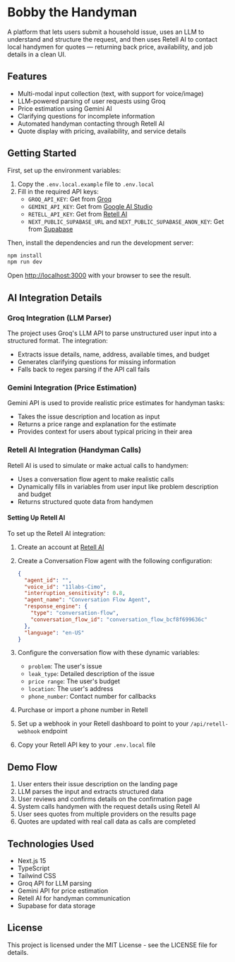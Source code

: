 # Bobby the Handyman

A platform that lets users submit a household issue, uses an LLM to understand and structure the request, and then uses Retell AI to contact local handymen for quotes — returning back price, availability, and job details in a clean UI.

## Features

- Multi-modal input collection (text, with support for voice/image)
- LLM-powered parsing of user requests using Groq
- Price estimation using Gemini AI
- Clarifying questions for incomplete information
- Automated handyman contacting through Retell AI
- Quote display with pricing, availability, and service details

## Getting Started

First, set up the environment variables:

1. Copy the `.env.local.example` file to `.env.local`
2. Fill in the required API keys:
   - `GROQ_API_KEY`: Get from [Groq](https://console.groq.com)
   - `GEMINI_API_KEY`: Get from [Google AI Studio](https://makersuite.google.com)
   - `RETELL_API_KEY`: Get from [Retell AI](https://retellai.com)
   - `NEXT_PUBLIC_SUPABASE_URL` and `NEXT_PUBLIC_SUPABASE_ANON_KEY`: Get from [Supabase](https://supabase.com)

Then, install the dependencies and run the development server:

```bash
npm install
npm run dev
```

Open [http://localhost:3000](http://localhost:3000) with your browser to see the result.

## AI Integration Details

### Groq Integration (LLM Parser)

The project uses Groq's LLM API to parse unstructured user input into a structured format. The integration:
- Extracts issue details, name, address, available times, and budget
- Generates clarifying questions for missing information
- Falls back to regex parsing if the API call fails

### Gemini Integration (Price Estimation)

Gemini API is used to provide realistic price estimates for handyman tasks:
- Takes the issue description and location as input
- Returns a price range and explanation for the estimate
- Provides context for users about typical pricing in their area

### Retell AI Integration (Handyman Calls)

Retell AI is used to simulate or make actual calls to handymen:
- Uses a conversation flow agent to make realistic calls
- Dynamically fills in variables from user input like problem description and budget
- Returns structured quote data from handymen

#### Setting Up Retell AI

To set up the Retell AI integration:

1. Create an account at [Retell AI](https://retellai.com)
2. Create a Conversation Flow agent with the following configuration:
   ```json
   {
     "agent_id": "",
     "voice_id": "11labs-Cimo",
     "interruption_sensitivity": 0.8,
     "agent_name": "Conversation Flow Agent",
     "response_engine": {
       "type": "conversation-flow",
       "conversation_flow_id": "conversation_flow_bcf8f699636c"
     },
     "language": "en-US"
   }
   ```
3. Configure the conversation flow with these dynamic variables:
   - `problem`: The user's issue
   - `leak_type`: Detailed description of the issue
   - `price range`: The user's budget
   - `location`: The user's address
   - `phone_number`: Contact number for callbacks

4. Purchase or import a phone number in Retell
5. Set up a webhook in your Retell dashboard to point to your `/api/retell-webhook` endpoint
6. Copy your Retell API key to your `.env.local` file

## Demo Flow

1. User enters their issue description on the landing page
2. LLM parses the input and extracts structured data
3. User reviews and confirms details on the confirmation page
4. System calls handymen with the request details using Retell AI
5. User sees quotes from multiple providers on the results page
6. Quotes are updated with real call data as calls are completed

## Technologies Used

- Next.js 15
- TypeScript
- Tailwind CSS
- Groq API for LLM parsing
- Gemini API for price estimation
- Retell AI for handyman communication
- Supabase for data storage

## License

This project is licensed under the MIT License - see the LICENSE file for details.
